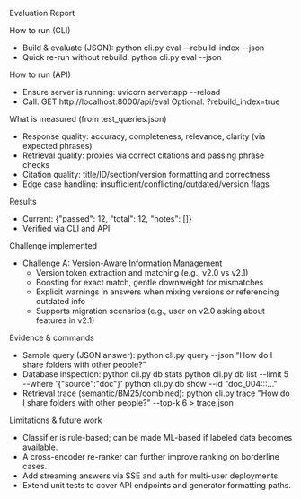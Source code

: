 Evaluation Report

How to run (CLI)

- Build & evaluate (JSON):
  python cli.py eval --rebuild-index --json
- Quick re-run without rebuild:
  python cli.py eval --json

How to run (API)

- Ensure server is running: uvicorn server:app --reload
- Call: GET http://localhost:8000/api/eval
  Optional: ?rebuild_index=true

What is measured (from test_queries.json)

- Response quality: accuracy, completeness, relevance, clarity (via expected phrases)
- Retrieval quality: proxies via correct citations and passing phrase checks
- Citation quality: title/ID/section/version formatting and correctness
- Edge case handling: insufficient/conflicting/outdated/version flags

Results

- Current: {"passed": 12, "total": 12, "notes": []}
- Verified via CLI and API

Challenge implemented

- Challenge A: Version-Aware Information Management
  - Version token extraction and matching (e.g., v2.0 vs v2.1)
  - Boosting for exact match, gentle downweight for mismatches
  - Explicit warnings in answers when mixing versions or referencing outdated info
  - Supports migration scenarios (e.g., user on v2.0 asking about features in v2.1)

Evidence & commands

- Sample query (JSON answer):
  python cli.py query --json "How do I share folders with other people?"
- Database inspection:
  python cli.py db stats
  python cli.py db list --limit 5 --where '{"source":"doc"}'
  python cli.py db show --id "doc_004:::..."
- Retrieval trace (semantic/BM25/combined):
  python cli.py trace "How do I share folders with other people?" --top-k 6 > trace.json

Limitations & future work

- Classifier is rule-based; can be made ML-based if labeled data becomes available.
- A cross-encoder re-ranker can further improve ranking on borderline cases.
- Add streaming answers via SSE and auth for multi-user deployments.
- Extend unit tests to cover API endpoints and generator formatting paths.
